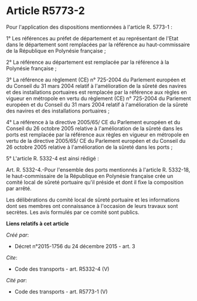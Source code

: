 # Article R5773-2

Pour l'application des dispositions mentionnées à l'article R. 5773-1 : 

1° Les références au préfet de département et au représentant de l'Etat dans le département sont remplacées par la référence
au haut-commissaire de la République en Polynésie française ; 

2° La référence au département est remplacée par la référence à la Polynésie française ; 

3° La référence au règlement (CE) n° 725-2004 du Parlement européen et du Conseil du 31 mars 2004 relatif à l'amélioration de
la sûreté des navires et des installations portuaires est remplacée par la référence aux règles en vigueur en métropole en
vertu du règlement (CE) n° 725-2004 du Parlement européen et du Conseil du 31 mars 2004 relatif à l'amélioration de la sûreté
des navires et des installations portuaires ; 

4° La référence à la directive 2005/65/ CE du Parlement européen et du Conseil du 26 octobre 2005 relative à l'amélioration
de la sûreté dans les ports est remplacée par la référence aux règles en vigueur en métropole en vertu de la directive
2005/65/ CE du Parlement européen et du Conseil du 26 octobre 2005 relative à l'amélioration de la sûreté dans les ports ; 

5° L'article R. 5332-4 est ainsi rédigé : 

Art. R. 5332-4.-Pour l'ensemble des ports mentionnés à l'article R. 5332-18, le haut-commissaire de la République en
Polynésie française crée un comité local de sûreté portuaire qu'il préside et dont il fixe la composition par arrêté. 

Les délibérations du comité local de sûreté portuaire et les informations dont ses membres ont connaissance à l'occasion de
leurs travaux sont secrètes. Les avis formulés par ce comité sont publics.

**Liens relatifs à cet article**

_Créé par_:

  - Décret n°2015-1756 du 24 décembre 2015 - art. 3

_Cite_:

  - Code des transports - art. R5332-4 (V)

_Cité par_:

  - Code des transports - art. R5773-1 (V)
